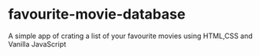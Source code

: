 # favourite-movie-database
A simple app of crating a list of your favourite movies using HTML,CSS and Vanilla JavaScript
